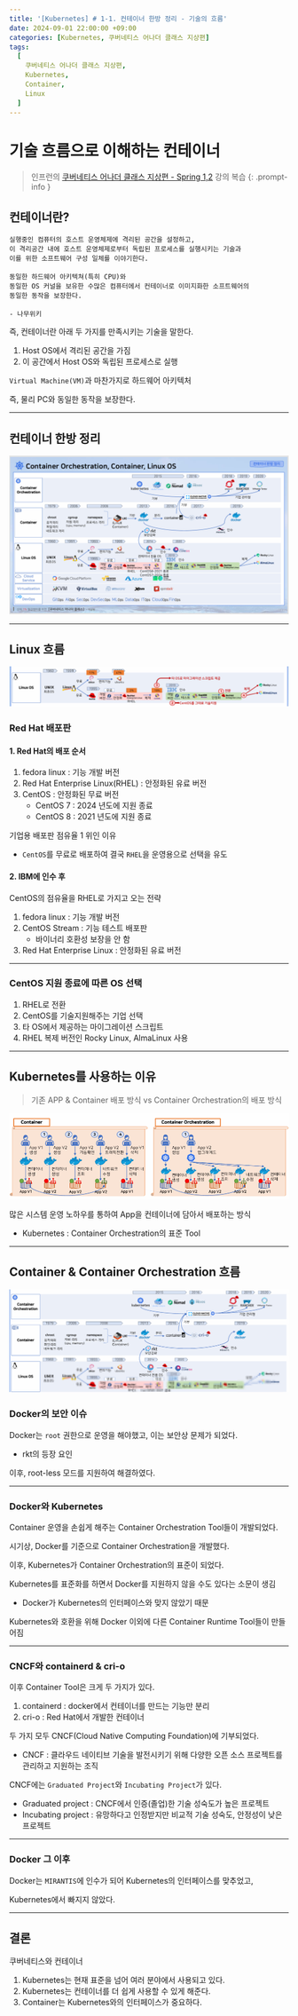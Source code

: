 ```yaml
---
title: '[Kubernetes] # 1-1. 컨테이너 한방 정리 - 기술의 흐름'
date: 2024-09-01 22:00:00 +09:00
categories: [Kubernetes, 쿠버네티스 어나더 클래스 지상편]
tags:
  [
    쿠버네티스 어나더 클래스 지상편,
    Kubernetes,
    Container,
    Linux
  ]
---
```



# 기술 흐름으로 이해하는 컨테이너
> 인프런의 [쿠버네티스 어나더 클래스 지상편 - Spring 1,2](https://www.inflearn.com/course/%EC%BF%A0%EB%B2%84%EB%84%A4%ED%8B%B0%EC%8A%A4-%EC%96%B4%EB%82%98%EB%8D%94-%ED%81%B4%EB%9E%98%EC%8A%A4-%EC%A7%80%EC%83%81%ED%8E%B8-sprint1) 강의 복습
{: .prompt-info }

## 컨테이너란?
```text
실행중인 컴퓨터의 호스트 운영체제에 격리된 공간을 설정하고, 
이 격리공간 내에 호스트 운영체제로부터 독립된 프로세스를 실행시키는 기술과 
이를 위한 소프트웨어 구성 일체를 이야기한다.

동일한 하드웨어 아키텍쳐(특히 CPU)와
동일한 OS 커널을 보유한 수많은 컴퓨터에서 컨테이너로 이미지화한 소프트웨어의 
동일한 동작을 보장한다.

- 나무위키
```

즉, 컨테이너란 아래 두 가지를 만족시키는 기술을 말한다.

1. Host OS에서 격리된 공간을 가짐
2. 이 공간에서 Host OS와 독립된 프로세스로 실행

`Virtual Machine(VM)`과 마찬가지로 하드웨어 아키텍처 

즉, 물리 PC와 동일한 동작을 보장한다.

---

## 컨테이너 한방 정리

![alt text](assets/img/posts/2024-09-01/kubernates-container/컨테이너_한방_정리.png)

---

## Linux 흐름
![alt text](assets/img/posts/2024-09-01/kubernates-container/리눅스_흐름.png)

### Red Hat 배포판 
#### 1. Red Hat의 배포 순서
1. fedora linux : 기능 개발 버전
2. Red Hat Enterprise Linux(RHEL) : 안정화된 유료 버전
3. CentOS : 안정화된 무료 버전
   - CentOS 7 : 2024 년도에 지원 종료
   - CentOS 8 : 2021 년도에 지원 종료

기업용 배포판 점유율 1 위인 이유 

- `CentOS`를 무료로 배포하여 결국 `RHEL`을 운영용으로 선택을 유도

#### 2. IBM에 인수 후
CentOS의 점유율을 RHEL로 가지고 오는 전략

1. fedora linux : 기능 개발 버전
2. CentOS Stream : 기능 테스트 배포판
   - 바이너리 호환성 보장을 안 함
3. Red Hat Enterprise Linux : 안정화된 유료 버전

---

### CentOS 지원 종료에 따른 OS 선택
1. RHEL로 전환
2. CentOS를 기술지원해주는 기업 선택
3. 타 OS에서 제공하는 마이그레이션 스크립트
4. RHEL 복제 버전인 Rocky Linux, AlmaLinux 사용

---

## Kubernetes를 사용하는 이유
> 기존 APP & Container 배포 방식 vs Container Orchestration의 배포 방식

![alt text](assets/img/posts/2024-09-01/kubernates-container/container_vs_container_orchestration.png)

많은 시스템 운영 노하우를 통하여 App을 컨테이너에 담아서 배포하는 방식

- Kubernetes : Container Orchestration의 표준 Tool

---

## Container & Container Orchestration 흐름
![alt text](assets/img/posts/2024-09-01/kubernates-container/container_and_container_orchestration.png)

### Docker의 보안 이슈
Docker는 `root` 권한으로 운영을 해야했고, 이는 보안상 문제가 되었다.

- rkt의 등장 요인
 
이후, root-less 모드를 지원하여 해결하였다.

---

### Docker와 Kubernetes
Container 운영을 손쉽게 해주는 Container Orchestration Tool들이 개발되었다.

시기상, Docker를 기준으로 Container Orchestration을 개발했다.
  
이후, Kubernetes가 Container Orchestration의 표준이 되었다.

Kubernetes를 표준화를 하면서 Docker를 지원하지 않을 수도 있다는 소문이 생김

- Docker가 Kubernetes의 인터페이스와 맞지 않았기 때문

Kubernetes와 호환을 위해 Docker 이외에 다른 Container Runtime Tool들이 만들어짐

---

### CNCF와 containerd & cri-o
이후 Container Tool은 크게 두 가지가 있다.

1. containerd : docker에서 컨테이너를 만드는 기능만 분리
2. cri-o : Red Hat에서 개발한 컨테이너

두 가지 모두 CNCF(Cloud Native Computing Foundation)에 기부되었다.
- CNCF : 클라우드 네이티브 기술을 발전시키기 위해 다양한 오픈 소스 프로젝트를 관리하고 지원하는 조직

CNCF에는 `Graduated Project`와 `Incubating Project`가 있다.

- Graduated project : CNCF에서 인증(졸업)한 기술 성숙도가 높은 프로젝트
- Incubating project : 유망하다고 인정받지만 비교적 기술 성숙도, 안정성이 낮은 프로젝트

---

### Docker 그 이후
Docker는 `MIRANTIS`에 인수가 되어 Kubernetes의 인터페이스를 맞추었고,

Kubernetes에서 빠지지 않았다.

---

## 결론
쿠버네티스와 컨테이너

1. Kubernetes는 현재 표준을 넘어 여러 분야에서 사용되고 있다.
2. Kubernetes는 컨테이너를 더 쉽게 사용할 수 있게 해준다.
3. Container는 Kubernetes와의 인터페이스가 중요하다.